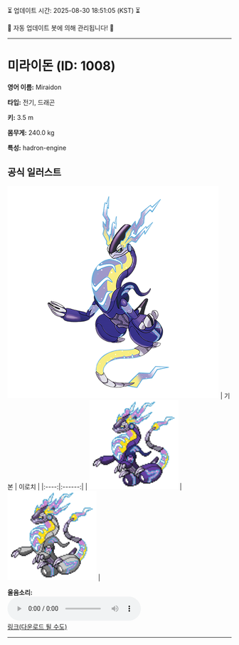 
⏳ 업데이트 시간: 2025-08-30 18:51:05 (KST) ⏳

🤖 자동 업데이트 봇에 의해 관리됩니다! 🤖

---

# 미라이돈 (ID: 1008)
**영어 이름:** Miraidon

**타입:** 전기, 드래곤

**키:** 3.5 m

**몸무게:** 240.0 kg

**특성:** hadron-engine

## 공식 일러스트
![](https://raw.githubusercontent.com/PokeAPI/sprites/master/sprites/pokemon/other/official-artwork/1008.png)
| 기본 | 이로치 |
|:----:|:------:|
| <img src="https://raw.githubusercontent.com/PokeAPI/sprites/master/sprites/pokemon/1008.png" width="200"> | <img src="https://raw.githubusercontent.com/PokeAPI/sprites/master/sprites/pokemon/shiny/1008.png" width="200"> |

**울음소리:**<br><audio controls src="https://raw.githubusercontent.com/PokeAPI/cries/main/cries/pokemon/latest/1008.ogg"></audio><br> [링크(다운로드 될 수도)](https://raw.githubusercontent.com/PokeAPI/cries/main/cries/pokemon/latest/1008.ogg)


---
